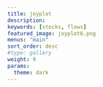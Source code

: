 ```yaml
---
title: joyplot
description: 
keywords: [stocks, flows]
featured_image: joyplot6.png
menus: "main"
sort_order: desc
#type: gallery
weight: 9
params:
  theme: dark
---
```

